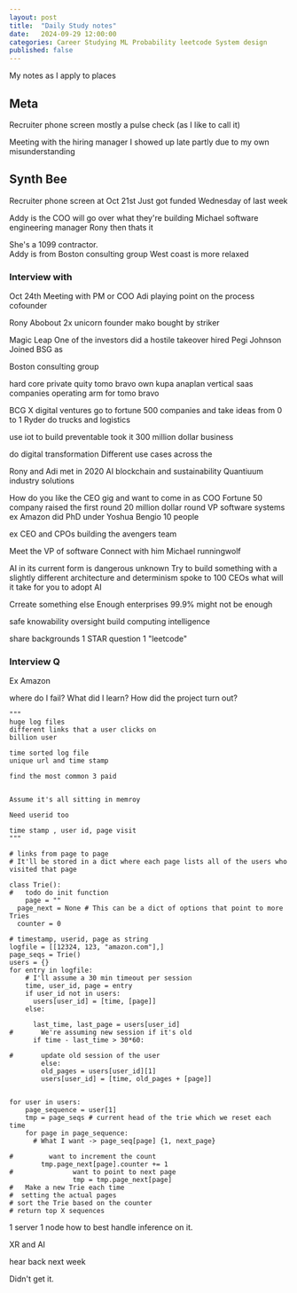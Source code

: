 ```yaml
---
layout: post
title:  "Daily Study notes"
date:   2024-09-29 12:00:00
categories: Career Studying ML Probability leetcode System design
published: false
---
```



My notes as I apply to places




## Meta

Recruiter phone screen
mostly a pulse check (as I like to call it)

Meeting with the hiring manager
I showed up late partly due to my own misunderstanding


## Synth Bee

Recruiter phone screen at Oct 21st
Just got funded Wednesday of last week

Addy is the COO
    will go over what they're building
Michael software engineering manager
Rony then thats it

She's a 1099 contractor.  
Addy is from Boston consulting group
West coast is more relaxed

### Interview with

Oct 24th Meeting with PM or COO Adi
playing point on the process
cofounder

Rony Abobout 2x unicorn founder mako 
bought by striker

Magic Leap 
One of the investors did a hostile takeover
hired Pegi Johnson
Joined BSG as

Boston consulting group

hard core private quity 
tomo bravo
own kupa anaplan vertical saas companies
operating arm for tomo bravo

BCG X digital ventures go to fortune 500 companies and take ideas from 0 to 1
Ryder do trucks and logistics

use iot to build preventable 
took it 300 million dollar business

do digital transformation
Different use cases across the 


Rony and Adi met in 2020
AI blockchain and sustainability
Quantiuum
industry solutions 

How do you like the CEO gig and want to come in as COO
Fortune 50 company
raised the first round 20 million dollar round
VP software systems ex Amazon
did PhD under Yoshua Bengio
10 people

ex CEO and CPOs
building the avengers team


Meet the VP of software
Connect with him Michael runningwolf

AI in its current form is dangerous unknown
Try to build something with a slightly different architecture and determinism
spoke to 100 CEOs 
what will it take for you to adopt AI

Crreate something else
Enough enterprises 
99.9% might not be enough

safe knowability oversight
build computing intelligence

share backgrounds
1 STAR question
1 "leetcode"

### Interview Q

Ex Amazon

where do I fail?
What did I learn?
How did the project turn out?

```
"""
huge log files
different links that a user clicks on
billion user

time sorted log file
unique url and time stamp

find the most common 3 paid 


Assume it's all sitting in memroy

Need userid too

time stamp , user id, page visit
"""

# links from page to page
# It'll be stored in a dict where each page lists all of the users who visited that page

class Trie():
#   todo do init function 
	page = ""
  page_next = None # This can be a dict of options that point to more Tries
  counter = 0

# timestamp, userid, page as string
logfile = [[12324, 123, "amazon.com"],]
page_seqs = Trie()
users = {}
for entry in logfile:
    # I'll assume a 30 min timeout per session
    time, user_id, page = entry
    if user_id not in users:
      users[user_id] = [time, [page]]
    else:
      
      last_time, last_page = users[user_id]
#       We're assuming new session if it's old
      if time - last_time > 30*60:
    
#       update old session of the user
    	else:	
        old_pages = users[user_id][1]
        users[user_id] = [time, old_pages + [page]]


for user in users:
  	page_sequence = user[1]
    tmp = page_seqs # current head of the trie which we reset each time
    for page in page_sequence:
      # What I want -> page_seq[page] {1, next_page}
      
#         want to increment the count
        tmp.page_next[page].counter += 1
#   			want to point to next page
				tmp = tmp.page_next[page]
#   Make a new Trie each time
#  setting the actual pages
# sort the Trie based on the counter
# return top X sequences 

```

1 server 1 node how to best handle inference on it.


XR and AI

hear back next week 

Didn't get it.

